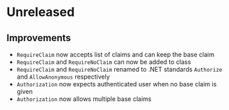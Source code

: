 # Unreleased

## Improvements

- `RequireClaim` now accepts list of claims and can keep the base claim
- `RequireClaim` and `RequireNoClaim` can now be added to class
- `RequireClaim` and `RequireNoClaim` renamed to .NET standards `Authorize` and
  `AllowAnonymous` respectively
- `Authorization` now expects authenticated user when no base claim is given
- `Authorization` now allows multiple base claims
